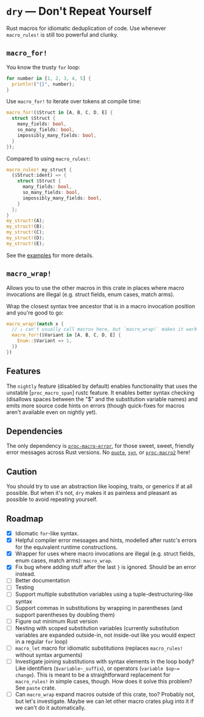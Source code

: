 # `dry` — Don't Repeat Yourself

Rust macros for idiomatic deduplication of code. Use whenever `macro_rules!` is
still too powerful and clunky.

## `macro_for!`

You know the trusty `for` loop:

```rust
for number in [1, 2, 3, 4, 5] {
  println!("{}", number);
}
```

Use `macro_for!` to iterate over tokens at compile time:

```rust
macro_for!($Struct in [A, B, C, D, E] {
  struct $Struct {
    many_fields: bool,
    so_many_fields: bool,
    impossibly_many_fields: bool,
  }
});
```

Compared to using `macro_rules!`:

```rust
macro_rules! my_struct {
  ($Struct:ident) => {
    struct $Struct {
      many_fields: bool,
      so_many_fields: bool,
      impossibly_many_fields: bool,
    }
  };
}
my_struct!(A);
my_struct!(B);
my_struct!(C);
my_struct!(D);
my_struct!(E);
```

See the [examples](examples) for more details.

## `macro_wrap!`

Allows you to use the other macros in this crate in places where macro
invocations are illegal (e.g. struct fields, enum cases, match arms).

Wrap the closest syntax tree ancestor that is in a macro invocation position
and you're good to go:

```rust
macro_wrap!(match x {
  // ↓ can't usually call macros here, but `macro_wrap!` makes it work
  macro_for!($Variant in [A, B, C, D, E] {
    Enum::$Variant => 1,
  })
})
```

## Features

The `nightly` feature (disabled by default) enables functionality that uses the
unstable [`proc_macro_span`] rustc feature. It enables better syntax checking
(disallows spaces between the "$" and the substitution variable names) and emits
more source code hints on errors (though quick-fixes for macros aren't
available even on nightly yet).

[proc_macro_span]: https://github.com/rust-lang/rust/issues/54725

## Dependencies

The only dependency is [`proc-macro-error`](), for those sweet, sweet, friendly
error messages across Rust versions. No [`quote`](), [`syn`](), or
[`proc-macro2`]() here!

[`proc-macro-error`]: https://docs.rs/proc-macro-error
[`quote`]: https://docs.rs/quote
[`syn`]: https://docs.rs/syn
[`proc-macro2`]: https://docs.rs/proc-macro2

## Caution

You should try to use an abstraction like looping, traits, or generics if at
all possible. But when it's not, `dry` makes it as painless and pleasant as
possible to avoid repeating yourself.

## Roadmap

- [x] Idiomatic `for`-like syntax.
- [x] Helpful compiler error messages and hints, modelled after rustc's errors
      for the equivalent runtime constructions.
- [x] Wrapper for uses where macro invocations are illegal (e.g. struct fields,
      enum cases, match arms): `macro_wrap`.
- [x] Fix bug where adding stuff after the last `}` is ignored. Should be an
      error instead.
- [ ] Better documentation
- [ ] Testing
- [ ] Support multiple substitution variables using a tuple-destructuring-like
      syntax
- [ ] Support commas in substitutions by wrapping in parentheses (and support
      parentheses by doubling them)
- [ ] Figure out minimum Rust version
- [ ] Nesting with scoped substitution variables (currently substitution
      variables are expanded outside-in, not inside-out like you would expect in a
      regular `for` loop)
- [ ] `macro_let` macro for idiomatic substitutions (replaces `macro_rules!`
      without syntax arguments)
- [ ] Investigate joining substitutions with syntax elements in the loop body?
      Like identifiers (`$variable~_suffix`), or operators (`variable $op~= change`). This is meant to be a straightforward replacement for
      `macro_rules!` in simple cases, though. How does it solve this problem?
      See `paste` crate.
- [ ] Can `macro_wrap` expand macros outside of this crate, too? Probably not,
      but let's investigate. Maybe we can let other macro crates plug into it
      if we can't do it automatically.
